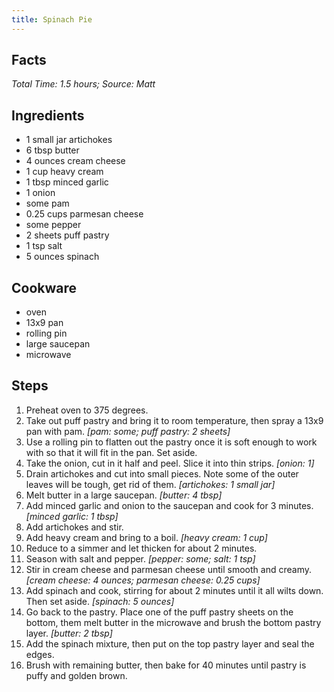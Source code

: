 ```yaml
---
title: Spinach Pie
---
```

## Facts
*Total Time: 1.5 hours; Source: Matt*
## Ingredients
- 1 small jar artichokes                  
- 6 tbsp butter                      
- 4 ounces cream cheese                
- 1 cup heavy cream                 
- 1 tbsp minced garlic               
- 1 onion                       
- some pam                         
- 0.25 cups parmesan cheese             
- some pepper                      
- 2 sheets puff pastry                 
- 1 tsp salt                        
- 5 ounces spinach                     
## Cookware
- oven
- 13x9 pan
- rolling pin
- large saucepan
- microwave
## Steps
1. Preheat oven to 375 degrees.
2. Take out puff pastry and bring it to room temperature, then spray a 13x9 pan with pam.
*[pam: some; puff pastry: 2 sheets]*
3. Use a rolling pin to flatten out the pastry once it is soft enough to work with so that it will fit in the pan. Set aside.
4. Take the onion, cut in it half and peel. Slice it into thin strips.
*[onion: 1]*
5. Drain artichokes and cut into small pieces. Note some of the outer leaves will be tough, get rid of them.
*[artichokes: 1 small jar]*
6. Melt butter in a large saucepan.
*[butter: 4 tbsp]*
7. Add minced garlic and onion to the saucepan and cook for 3 minutes.
*[minced garlic: 1 tbsp]*
8. Add artichokes and stir.
9. Add heavy cream and bring to a boil.
*[heavy cream: 1 cup]*
10. Reduce to a simmer and let thicken for about 2 minutes.
11. Season with salt and pepper.
*[pepper: some; salt: 1 tsp]*
12. Stir in cream cheese and parmesan cheese until smooth and creamy.
*[cream cheese: 4 ounces; parmesan cheese: 0.25 cups]*
13. Add spinach and cook, stirring for about 2 minutes until it all wilts down. Then set aside.
*[spinach: 5 ounces]*
14. Go back to the pastry. Place one of the puff pastry sheets on the bottom, them melt butter in the microwave and brush the bottom pastry layer.
*[butter: 2 tbsp]*
15. Add the spinach mixture, then put on the top pastry layer and seal the edges.
16. Brush with remaining butter, then bake for 40 minutes until pastry is puffy and golden brown.
